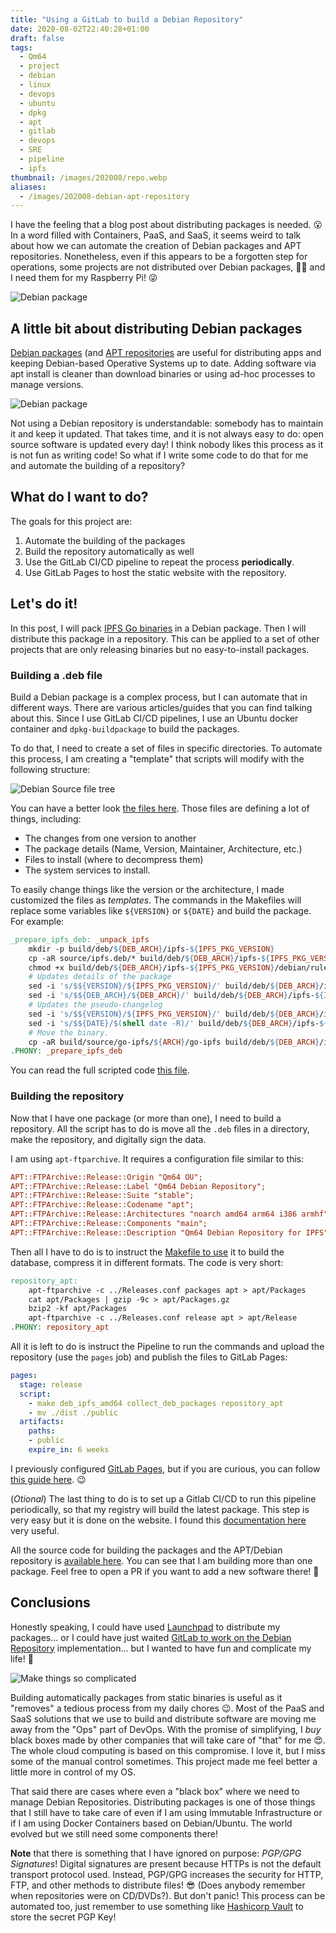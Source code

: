 ```yaml
---
title: "Using a GitLab to build a Debian Repository"
date: 2020-08-02T22:40:28+01:00
draft: false
tags:
  - Qm64
  - project
  - debian
  - linux
  - devops
  - ubuntu
  - dpkg
  - apt
  - gitlab
  - devops
  - SRE
  - pipeline
  - ipfs
thumbnail: /images/202008/repo.webp
aliases:
  - /images/202008-debian-apt-repository
---
```


I have the feeling that a blog post about distributing packages is needed. 😮
In a word filled with Containers, PaaS, and SaaS, it seems weird to talk
about how we can automate the creation of Debian packages and APT repositories.
Nonetheless, even if this appears to be a forgotten step for operations, some
projects are not distributed over Debian packages, 👷‍♂️ and I need them for my
Raspberry Pi! 😜 
<!--more-->

![Debian package](/images/202008/debian-pkg-icon.webp#smallSquare#noborder)

## A little bit about distributing Debian packages

[Debian packages](https://en.wikipedia.org/wiki/Deb_%28file_format%29)
(and [APT repositories](https://en.wikipedia.org/wiki/APT_(software)) are useful
for distributing apps and keeping Debian-based Operative Systems up to date.
Adding software via apt install is cleaner than download binaries or using ad-hoc
processes to manage versions.

![Debian package](/images/202008/repo.webp#center)

Not using a Debian repository is understandable: somebody has to maintain it and
keep it updated. That takes time, and it is not always easy to do: open source
software is updated every day! I think nobody likes this process as it is not
fun as writing code! So what if I write some code to do that for me and automate
the building of a repository?

## What do I want to do?
The goals for this project are:

1. Automate the building of the packages
2. Build the repository automatically as well
3. Use the GitLab CI/CD pipeline to repeat the process **periodically**.
4. Use GitLab Pages to host the static website with the repository.

## Let's do it!

In this post,  I will pack [IPFS Go binaries](https://dist.ipfs.io/#go-ipfs) in
a Debian package. Then  I will distribute this package in a repository.
This can be applied to a set of other projects that are only releasing binaries
but no easy-to-install packages.

### Building a .deb file
Build a Debian package is a complex process, but I can automate that in
different ways. There are various articles/guides that you can find talking
about this. Since I use GitLab CI/CD pipelines, I use an Ubuntu docker container
and `dpkg-buildpackage` to build the packages.

To do that, I need to create a set of files in specific directories. To automate
this process, I am creating a "template" that scripts will modify with the
following structure:

![Debian Source file tree](/images/202008/source-tree.webp#bigSquare#noborder)

You can have a better look [the files here](https://gitlab.com/Qm64/apt/-/tree/master/source).
Those files are defining a lot of things, including:

- The changes from one version to another
- The package details (Name, Version, Maintainer, Architecture, etc.)
- Files to install (where to decompress them)
- The system services to install.

To easily change things like the version or the architecture, I made customized
the files as _templates_. The commands in the Makefiles will replace some
variables like `${VERSION}` or `${DATE}` and build the package. For
example:

```makefile
_prepare_ipfs_deb: _unpack_ipfs
	mkdir -p build/deb/${DEB_ARCH}/ipfs-${IPFS_PKG_VERSION}
	cp -aR source/ipfs.deb/* build/deb/${DEB_ARCH}/ipfs-${IPFS_PKG_VERSION}/
	chmod +x build/deb/${DEB_ARCH}/ipfs-${IPFS_PKG_VERSION}/debian/rules
	# Updates details of the package
	sed -i 's/$${VERSION}/${IPFS_PKG_VERSION}/' build/deb/${DEB_ARCH}/ipfs-${IPFS_PKG_VERSION}/debian/control
	sed -i 's/$${DEB_ARCH}/${DEB_ARCH}/' build/deb/${DEB_ARCH}/ipfs-${IPFS_PKG_VERSION}/debian/control
	# Updates the pseudo-changelog
	sed -i 's/$${VERSION}/${IPFS_PKG_VERSION}/' build/deb/${DEB_ARCH}/ipfs-${IPFS_PKG_VERSION}/debian/changelog
	sed -i 's/$${DATE}/$(shell date -R)/' build/deb/${DEB_ARCH}/ipfs-${IPFS_PKG_VERSION}/debian/changelog
	# Move the binary.
	cp -aR build/source/go-ipfs/${ARCH}/go-ipfs build/deb/${DEB_ARCH}/ipfs-${IPFS_PKG_VERSION}/
.PHONY: _prepare_ipfs_deb
```

You can read the full scripted code [this file](https://gitlab.com/Qm64/apt/-/blob/master/makefiles/ipfs.mk).

### Building the repository
Now that I have one package (or more than one), I need to build a repository.
All the script has to do is move all the `.deb` files in a directory, make the
repository, and digitally sign the data.

I am using `apt-ftparchive`. It requires a configuration file similar to this:

```ini
APT::FTPArchive::Release::Origin "Qm64 OU";
APT::FTPArchive::Release::Label "Qm64 Debian Repository";
APT::FTPArchive::Release::Suite "stable";
APT::FTPArchive::Release::Codename "apt";
APT::FTPArchive::Release::Architectures "noarch amd64 arm64 i386 armhf";
APT::FTPArchive::Release::Components "main";
APT::FTPArchive::Release::Description "Qm64 Debian Repository for IPFS";
```

Then all I have to do is to instruct the [Makefile to use](https://gitlab.com/Qm64/apt/-/blob/master/makefiles/apt_repository.mk)
it to build the database, compress it in different formats. The code is very
short:

```makefile
repository_apt:
	apt-ftparchive -c ../Releases.conf packages apt > apt/Packages
	cat apt/Packages | gzip -9c > apt/Packages.gz
	bzip2 -kf apt/Packages
	apt-ftparchive -c ../Releases.conf release apt > apt/Release
.PHONY: repository_apt
```

All it is left to do is instruct the Pipeline to run the commands and upload
the repository (use the `pages` job) and publish the files to GitLab Pages:

```yaml
pages:
  stage: release
  script:
    - make deb_ipfs_amd64 collect_deb_packages repository_apt
    - mv ./dist ./public
  artifacts:
    paths:
    - public
    expire_in: 6 weeks
```

I previously configured [GitLab Pages](https://docs.gitlab.com/ee/user/project/pages/),
but if you are curious, you can follow [this guide here](https://about.gitlab.com/stages-devops-lifecycle/pages/). 😉

(_Otional_) The last thing to do is to set up a Gitlab CI/CD to run this
pipeline periodically, so that my registry will build the latest package. This
step is very easy but it is done on the website. I found this
[documentation here](https://gitlab.com/help/ci/pipelines/schedules) very useful.

All the source code for building the packages and the APT/Debian repository is
[available here](https://gitlab.com/Qm64/apt).
You can see that I am building more than one package. Feel free to open a PR if
you want to add a new software there! 🥰

## Conclusions
Honestly speaking, I could have used [Launchpad](https://launchpad.net) to
distribute my packages... or I could have just waited
[GitLab to work on the Debian Repository](https://gitlab.com/gitlab-org/gitlab/-/issues/5835)
implementation... but I wanted to have fun and complicate my life! 🤪

![Make things so complicated](/images/202008/make-things-complicated.webp)

Building automatically packages from static binaries is useful as it "removes"
a tedious process from my daily chores 😉. Most of the PaaS and SaaS solutions
that we use to build and distribute software are moving me away from the "Ops"
part of DevOps. With the promise of simplifying, I _buy_ black boxes made by
other companies that will take care of "that" for me 😍. The whole cloud computing
is based on this compromise. I love it, but I miss some of the manual control 
sometimes. This project made me feel better a little more in control of my OS.

That said there are cases where even a "black box" where we need to manage Debian
Repositories. Distributing packages is one of those things that I still have to
take care of even if I am using Immutable Infrastructure or if I am using Docker
Containers based on Debian/Ubuntu. The world evolved but we still need some 
components there!

**Note** that there is something that I have ignored on purpose: *PGP/GPG Signatures*!
Digital signatures are present because HTTPs is not the default transport 
protocol used. Instead, PGP/GPG increases the security for HTTP, FTP, and other 
methods to distribute files! 😎 (Does anybody remember when repositories were on
CD/DVDs?). But don't panic! This process can be automated too, just remember
to use something like [Hashicorp Vault](https://qm64.tech/images/202003-immutable-infrastructure-vault/) 
to store the secret PGP Key!
